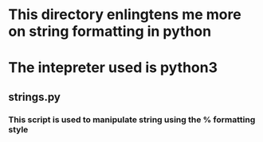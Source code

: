 # This directory enlingtens me more on string formatting in python
# The intepreter used is python3

## strings.py
### This script is used to manipulate string using the % formatting style